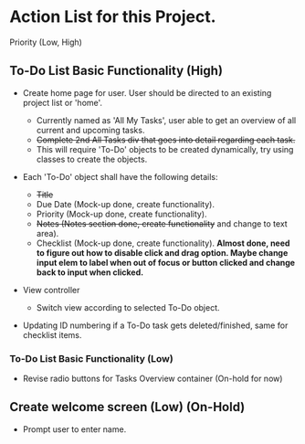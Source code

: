 # Action List for this Project.

Priority (Low, High)

## To-Do List Basic Functionality (High)
- Create home page for user. User should be directed to an existing project list or 'home'.
    - Currently named as 'All My Tasks', user able to get an overview of all current and upcoming tasks.
    - ~~Complete 2nd All Tasks div that goes into detail regarding each task.~~
    - This will require 'To-Do' objects to be created dynamically, try using classes to create the objects.

- Each 'To-Do' object shall have the following details:
    - ~~Title~~
    - Due Date (Mock-up done, create functionality).
    - Priority (Mock-up done, create functionality).
    - ~~Notes (Notes section done, create functionality~~ and change to text area).
    - Checklist (Mock-up done, create functionality). **Almost done, need to figure out how to disable click and drag option. Maybe change input elem to label when out of focus or button clicked and change back to input when clicked.**

- View controller
    - Switch view according to selected To-Do object.

- Updating ID numbering if a To-Do task gets deleted/finished, same for checklist items.




### To-Do List Basic Functionality (Low)
- Revise radio buttons for Tasks Overview container (On-hold for now)


## Create welcome screen (Low) (On-Hold)
- Prompt user to enter name.